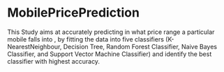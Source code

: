 # MobilePricePrediction
This Study aims at accurately predicting in what price range a particular mobile falls into , by fitting the data into five classifiers (K-NearestNeighbour, Decision Tree, Random Forest Classifier, Naive Bayes Classifier, and Support Vector Machine Classifier) and identify the best classifier with highest accuracy.
